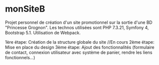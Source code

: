 # monSiteB

Projet personnel de création d'un site promotionnel sur la sortie d'une BD "Princesse Grognon".
Les technos utilisées sont PHP 7.3.21, Symfony 4, Bootstrap 5.1. Utilisation de Webpack.

1ère étape: Création de la structure globale du site  //En cours
2ème étape: Mise en place du design 
3ème étape: Ajout des fonctionnalités (formulaire de contact, connexion utilisateur avec système de panier, rendre les liens fonctionnels...)
